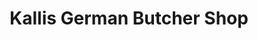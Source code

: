 ---
title: "Kallis German Butcher Shop"
url: /port-charlotte/kallis-german-butcher-shop/
shop: butcher
---